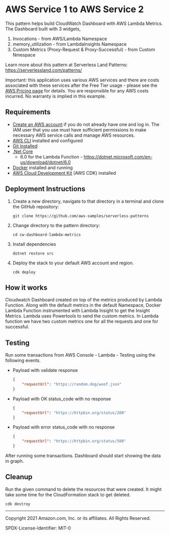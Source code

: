 # AWS Service 1 to AWS Service 2

This pattern helps build CloudWatch Dashboard with AWS Lambda Metrics. The Dashboard built with 3 widgets,
1. Invocations - from AWS/Lambda Namespace
2. memory_utilization - from LambdaInsights Namespace 
3. Custom Metrics (Proxy-Request & Proxy-Successful) - from Custom Nmespace

Learn more about this pattern at Serverless Land Patterns: https://serverlessland.com/patterns/

Important: this application uses various AWS services and there are costs associated with these services after the Free Tier usage - please see the [AWS Pricing page](https://aws.amazon.com/pricing/) for details. You are responsible for any AWS costs incurred. No warranty is implied in this example.

## Requirements

* [Create an AWS account](https://portal.aws.amazon.com/gp/aws/developer/registration/index.html) if you do not already have one and log in. The IAM user that you use must have sufficient permissions to make necessary AWS service calls and manage AWS resources.
* [AWS CLI](https://docs.aws.amazon.com/cli/latest/userguide/install-cliv2.html) installed and configured
* [Git Installed](https://git-scm.com/book/en/v2/Getting-Started-Installing-Git)
* [.Net Core](https://dotnet.microsoft.com/en-us/download/dotnet)
    - 6.0 for the Lambda Function - https://dotnet.microsoft.com/en-us/download/dotnet/6.0
* [Docker](https://docs.docker.com/get-docker/) installed and running
* [AWS Cloud Development Kit](https://docs.aws.amazon.com/cdk/latest/guide/cli.html) (AWS CDK) installed

## Deployment Instructions

1. Create a new directory, navigate to that directory in a terminal and clone the GitHub repository:
    ``` 
    git clone https://github.com/aws-samples/serverless-patterns
    ```
2. Change directory to the pattern directory:
    ```
    cd cw-dashboard-lambda-metrics
    ```
3. Install dependencies
    ```
    dotnet restore src
    ```
4. Deploy the stack to your default AWS account and region.
    ```
    cdk deploy
    ```

## How it works

Cloudwatch Dashboard created on top of the metrics produced by Lambda Function. Along with the default metrics in the default Namespace, Docker Lambda Function instrumented with Lambda Insight to get the Insight Metrics. Lambda uses Powertools to send the custom metrics. In Lambda function we have two custom metrics one for all the requests and one for successful. 

## Testing

Run some transactions from AWS Console - Lambda - Testing using the following events.

- Payload with validate response

    ```json
    {
        "requestUrl": "https://random.dog/woof.json"
    }
    ```
- Payload with OK status_code with no response 

    ```json
    {
        "requestUrl": "https://httpbin.org/status/200"
    }
    ```
- Payload with error status_code with no response 

    ```json
    {
        "requestUrl": "https://httpbin.org/status/500"
    }
    ```

After running some transactions. Dashboard should start showing the data in graph.

## Cleanup
 
Run the given command to delete the resources that were created. It might take some time for the CloudFormation stack to get deleted.
```
cdk destroy
```

----
Copyright 2021 Amazon.com, Inc. or its affiliates. All Rights Reserved.

SPDX-License-Identifier: MIT-0